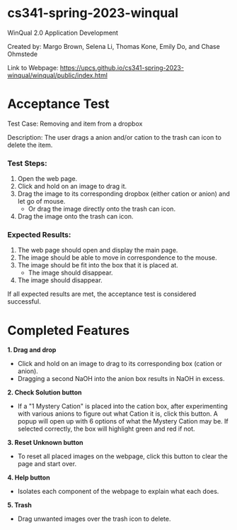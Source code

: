 # cs341-spring-2023-winqual

WinQual 2.0 Application Development

Created by: Margo Brown, Selena Li, Thomas Kone, Emily Do, and Chase Ohmstede

Link to Webpage: https://upcs.github.io/cs341-spring-2023-winqual/winqual/public/index.html

# Acceptance Test

Test Case: Removing and item from a dropbox

Description: The user drags a anion and/or cation to the trash can icon to delete the item.

### Test Steps:

1. Open the web page.
2. Click and hold on an image to drag it.
3. Drag the image to its corresponding dropbox (either cation or anion) and let go of mouse.
   - Or drag the image directly onto the trash can icon.
4. Drag the image onto the trash can icon.

### Expected Results:

1. The web page should open and display the main page.
2. The image should be able to move in correspondence to the mouse.
3. The image should be fit into the box that it is placed at.
   - The image should disappear.
4. The image should disappear.

If all expected results are met, the acceptance test is considered successful.

# Completed Features

**1. Drag and drop**

- Click and hold on an image to drag to its corresponding box (cation or anion).
- Dragging a second NaOH into the anion box results in NaOH in excess.

**2. Check Solution button**

- If a "1 Mystery Cation" is placed into the cation box, after experimenting with various anions to figure out what Cation it is, click this button. A popup will open up with 6 options of what the Mystery Cation may be. If selected correctly, the box will highlight green and red if not.

**3. Reset Unknown button**

- To reset all placed images on the webpage, click this button to clear the page and start over.

**4. Help button**

- Isolates each component of the webpage to explain what each does.

**5. Trash**

- Drag unwanted images over the trash icon to delete.
